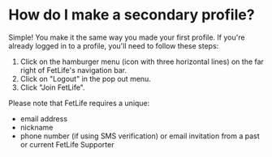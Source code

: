 # How do I make a secondary profile?

Simple! You make it the same way you made your first profile. If you're already logged in to a profile, you'll need to follow these steps:
 
1. Click on the hamburger menu (icon with three horizontal lines) on the far right of FetLife's navigation bar.
2. Click on "Logout" in the pop out menu.
3. Click "Join FetLife".

Please note that FetLife requires a unique:

- email address
- nickname
- phone number (if using SMS verification) or email invitation from a past or current FetLife Supporter
